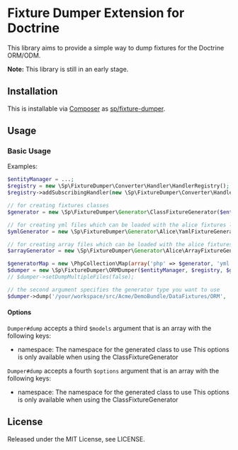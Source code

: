 # Fixture Dumper Extension for Doctrine

This library aims to provide a simple way to dump fixtures for the Doctrine ORM/ODM.

**Note:** This library is still in an early stage.

## Installation ##

This is installable via [Composer](https://getcomposer.org/) as [sp/fixture-dumper](https://packagist.org/packages/sp/fixture-dumper).

## Usage ##

### Basic Usage ###

Examples:

```php
$entityManager = ...;
$registry = new \Sp\FixtureDumper\Converter\Handler\HandlerRegistry();
$registry->addSubscribingHandler(new \Sp\FixtureDumper\Converter\Handler\DateHandler());

// for creating fixtures classes
$generator = new \Sp\FixtureDumper\Generator\ClassFixtureGenerator($entityManager);

// for creating yml files which can be loaded with the alice fixtures library
$ymlGenerator = new \Sp\FixtureDumper\Generator\Alice\YamlFixtureGenerator($entityManager);

// for creating array files which can be loaded with the alice fixtures library
$arrayGenerator = new \Sp\FixtureDumper\Generator\Alice\ArrayFixtureGenerator($entityManager);

$generatorMap = new \PhpCollection\Map(array('php' => $generator, 'yml' => $ymlGenerator, 'array' => $arrayGenerator);
$dumper = new \Sp\FixtureDumper\ORMDumper($entityManager, $registry, $generatorMap));
// $dumper->setDumpMultipleFiles(false);

// the second argument specifies the generator type you want to use
$dumper->dump('/your/workspace/src/Acme/DemoBundle/DataFixtures/ORM', 'array');
```

#### Options

`Dumper#dump` accepts a third `$models` argument that is an array
with the following keys:

- namespace: The namespace for the generated class to use
  This options is only available when using the ClassFixtureGenerator

`Dumper#dump` accepts a fourth `$options` argument that is an array
with the following keys:

- namespace: The namespace for the generated class to use
  This options is only available when using the ClassFixtureGenerator

## License ##

Released under the MIT License, see LICENSE.
